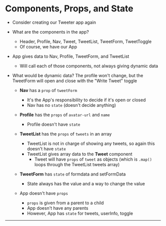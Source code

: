 # Components, Props, and State

* Consider creating our Tweeter app again

* What are the components in the app?
  * Header, Profile, Nav, Tweet, TweetList, TweetForm, TweetToggle
  * Of course, we have our App

* App gives data to Nav, Profile, TweetForm, and TweetList
  * Will call each of those components, not always giving dynamic data

* What would be dynamic data? The profile won't change, but the TweetForm will open and close with the "Write Tweet" toggle
  * **Nav** has a `prop` of `tweetForm`
    * It's the App's responsibility to decide if it's open or closed
    * Nav has no `state` (doesn't decide anything)

  * **Profile** has the `props` of `avatar-url` and `name`
    * Profile doesn't have `state`

  * **TweetList** has the `props` of `tweets` in an array
    * TweetList is not in charge of showing any tweets, so again this doesn't have `state`
    * TweetList gives array data to the **Tweet** component
      * Tweet will have `props` of `tweet` as objects (which is `.map()` loops through the TweetList tweets array)

  * **TweetForm** has `state` of formdata and setFormData
    * State always has the value and a way to change the value

  * App doesn't have `props`
    * `props` is given from a parent to a child
    * App doesn't have any parents
    * However, App has `state` for tweets, userInfo, toggle

---